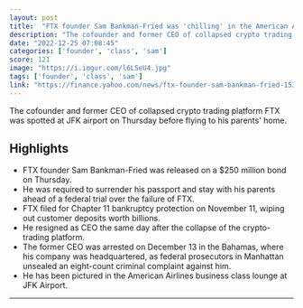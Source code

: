 ```yaml
---
layout: post
title:  "FTX founder Sam Bankman-Fried was 'chilling' in the American Airlines lounge at JFK before flying business class to his parents' home to await trial"
description: "The cofounder and former CEO of collapsed crypto trading platform FTX was spotted at JFK airport on Thursday before flying to his parents' home."
date: "2022-12-25 07:08:45"
categories: ['founder', 'class', 'sam']
score: 121
image: "https://i.imgur.com/l6LSeU4.jpg"
tags: ['founder', 'class', 'sam']
link: "https://finance.yahoo.com/news/ftx-founder-sam-bankman-fried-153701848.html"
---
```


The cofounder and former CEO of collapsed crypto trading platform FTX was spotted at JFK airport on Thursday before flying to his parents' home.

## Highlights

- FTX founder Sam Bankman-Fried was released on a $250 million bond on Thursday.
- He was required to surrender his passport and stay with his parents ahead of a federal trial over the failure of FTX.
- FTX filed for Chapter 11 bankruptcy protection on November 11, wiping out customer deposits worth billions.
- He resigned as CEO the same day after the collapse of the crypto-trading platform.
- The former CEO was arrested on December 13 in the Bahamas, where his company was headquartered, as federal prosecutors in Manhattan unsealed an eight-count criminal complaint against him.
- He has been pictured in the American Airlines business class lounge at JFK Airport.

---
